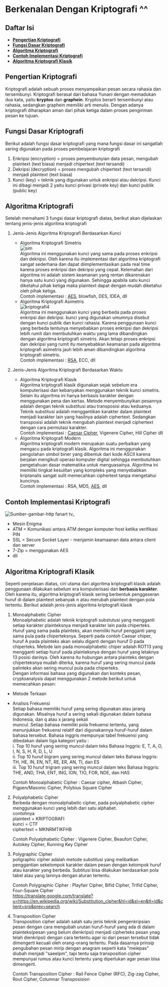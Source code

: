 # Berkenalan Dengan Kriptografi ^^

## **Daftar Isi**

- [**Pengertian Kriptografi**](#pengertian-kriptografi)
- [**Fungsi Dasar Kriptografi**](#fungsi-dasar-kriptografi)
- [**Algoritma Kriptografi**](#algoritma-kriptografi)
- [**Contoh Implementasi Kriptografi**](#contoh-implementasi-kriptografi)
- [**Algoritma Kriptografi Klasik**](#algoritma-kriptografi-klasik)

## Pengertian Kriptografi

Kriptografi adalah sebuah proses menyampaikan pesan secara rahasia dan tersembunyi.
Kriptografi berasal dari bahasa Yunani dengan memadukan dua kata, yaitu **kryptos** dan **graphein**.
Kryptos berarti tersembunyi atau rahasia, sedangkan graphein memiliki arti menulis. Dengan adanya
kriptografi diharapkan aman dari pihak ketiga dalam proses pengiriman pesan ke tujuan.

## Fungsi Dasar Kriptografi

Berikut adalah fungsi dasar kriptografi yang mana fungsi dasar ini sangatlah sering digunakan pada proses pembelajaran kriptografi

1. Enkripsi (encryption) = proses penyembunyian data pesan, mengubah plaintext (text biasa) menjadi chipertext (text tersandi)
2. Dekripsi (decryption) = proses mengubah chipertext (text tersandi) menjadi plaintext (text biasa)
3. Kunci (key) = teknik yang digunakan untuk enkripsi atau dekripsi. Kunci ini dibagi menjadi 2 yaitu kunci privasi (private key) dan
   kunci publik (public key)

## Algoritma Kriptografi

Setelah memahami 3 fungsi dasar kriptografi diatas, berikut akan dijelaskan tentang jenis-jenis algoritma kriptografi

1. Jenis-Jenis Algoritma Kriptografi Berdasarkan Kunci

   - Algoritma Kriptografi Simetris  
     ![sim](https://user-images.githubusercontent.com/87466033/125815186-38f22174-faa2-48a9-83b5-96d045144bb6.jpg)  
      Algoritma ini menggunakan kunci yang sama pada proses enkripsi dan dekripsi. Oleh karena itu implementasi dari algoritma kriptografi
     sangat sederhana dan dapat diimplementasikan pada real time karena proses enkripsi dan dekripsi yang cepat. Kelemahan dari algoritma
     ini adalah sistem keamanan yang rentan dikarenakan hanya satu kunci yang digunakan. Sehingga apabila satu kunci diketahui pihak ketiga
     maka plaintext dapat dengan mudah diketahui oleh pihak ketiga.  
      Contoh implementasi : <a href="./AES.md">AES</a>, blowfish, DES, IDEA, dll
   - Algoritma Kriptografi Asimetris  
     ![kriptografi4](https://user-images.githubusercontent.com/87466033/125821944-bde444b9-7613-423b-9b05-0d082c328b7d.png)  
      Algoritma ini menggunakan kunci yang berbeda pada proses enkripsi dan dekripsi. kunci yang digunakan umumnya disebut dengan kunci publik
     dan kunci rahasia. Karena penggunaan kunci yang berbeda tentunya menyebabkan proses enkripsi dan dekripsi lebih rumit dan membutuhkan waktu
     yang lama dibandingkan dengan algoritma kriptografi simetris. Akan tetapi proses enkripsi dan dekripsi yang rumit itu menyebabkan keamanan
     pada algoritma kriptografi asimetris jauh lebih aman dibandingkan algoritma kriptografi simetris.  
      Contoh implementasi : <a href="./RSA.md">RSA</a>, ECC, dll

2. Jenis-Jenis Algoritma Kriptografi Berdasarkan Waktu
   - Algoritma Kriptografi Klasik  
     Algoritma kriptografi klasik digunakan sejak sebelum era komputerisasi dan kebanyakan menggunakan teknik kunci simetris. Selain itu algoritma
     ini hanya berbasis karakter dengan menggunakan pena dan kertas. Metode menyembunyikan pesannya adalah dengan teknik substitusi atau transposisi
     atau keduanya. Teknik substitusi adalah menggantikan karakter dalam plaintext menjadi karakter lain yang hasilnya adalah ciphertext.
     Sedangkan transposisi adalah teknik mengubah plaintext menjadi ciphertext dengan cara permutasi karakter.  
     Contoh implementasi : <a href="./Caesar.md">Caesar Cipher</a>, Vigenere Cipher, Hill Cipher dll
   - Algoritma Kriptografi Modern  
     Algoritma kriptografi modern merupakan suatu perbaikan yang mengacu pada kriptografi klasik. Algoritma ini menggunakan pengolahan simbol biner
     yang dibentuk dari kode ASCII karena berjalan mengikuti operasi komputer digital sehingga membutuhkan pengetahuan dasar matematika untuk
     menguasainya. Algoritma ini memiliki tingkat kesulitan yang kompleks yang menyebabkan kriptanalis sangat sulit memecahkan ciphertext tanpa
     mengetahui kuncinya.  
     Contoh implementasi : RSA, MD5, <a href="./AES.md">AES</a>, dll

## Contoh Implementasi Kriptografi

![Sumber-gambar-http fanart tv_](https://user-images.githubusercontent.com/87466033/125800694-230465cb-1ca8-461a-a258-bb1c193b8819.jpg)

- Mesin Enigma
- ATM = Komunikasi antara ATM dengan komputer host ketika verifikasi PIN
- SSL = Secure Socket Layer - menjamin keamaanan data antara client dan server
- 7-Zip = menggunakan AES
- dll

## Algoritma Kriptografi Klasik
Seperti penjelasan diatas, ciri utama dari algoritma kriptografi klasik adalah penggunaan dilakukan sebelum era komputerisasi dan **berbasis karakter**. Oleh karena itu, algoritma kriptografi klasik sering berbentuk penggeseran huruf di dalam plaintext sebanyak n atau merubah plaintext dengan pola tertentu. Berikut adalah jenis-jenis algoritma kriptografi klasik  

1. Monoalphabetic Cipher  
   Monoalphabetic adalah teknik kriptografi substutusi yang mengganti setiap karakter plainteksnya menjadi karakter lain pada chiperteks. Huruf yang sama pada plainteks, akan
   memiliki huruf pengganti yang sama pula pada chiperteksnya. Seperti pada contoh Caesar chiper, huruf A pada plainteks akan selalu diganti dengan huruf D pada chiperteks.
   Metode lain pada monoalphabetic chiper adalah ROT13 yang mengganti setiap huruf pada plainteksnya dengan huruf yang letaknya 13 posisi darinya. Oleh karena itu hubungan
   antara plainteks dengan chiperteksnya mudah diterka, karena huruf yang sering muncul pada palinteks akan sering muncul pula pada chiperteks.  
   Dengan informasi bahasa yang digunakan dan konteks pesan, cryptoanalysis dapat menggunakan 2 metode berikut untuk memecahkan pesan:  

* Metode Terkaan  
* Analisis Frekuensi  
   Setiap bahasa memiliki huruf yang sering digunakan atau jarang digunakan. Misalnya huruf a sering sekali digunakan dalam bahasa Indonesia, dan q atau x jarang sekali    
   muncul. Setiap bahasa memiliki pola frekuensi tertentu, yang menunjukkan frekuensi relatif dari digunakannya huruf-huruf dalam bahasa tersebut. Bahasa inggris                    mempunyai tabel frekuensi yang dibedakan dalam tiga kategori yaitu :  
   i. Top 10 huruf yang sering muncul dalam teks Bahasa Inggris: E, T, A, O, I, N, S, H, R, D, L, U  
   ii. Top 10 huruf bigram yang sering muncul dalam teks Bahasa Inggris: TH, HE, IN, EN, NT, RE, ER, AN, TI, dan ES  
   iii. Top 10 huruf trigram yang sering muncul dalam teks Bahasa Inggris: THE, AND, THA, ENT, ING, ION, TIO, FOR, NDE, dan HAS  

   Contoh Monoalphabetic Cipher : Caesar cipher, Atbash Cipher, Pigpen/Masonic Cipher, Polybius Square Cipher  
   
2. Polyalphabetic Cipher  
   Berbeda dengan monoalphabetic cipher, pada polyalphabetic cipher menggunakan kunci yang lebih dari satu alphabet.  
   contohnya  
   plaintext   = KRIPTOGRAFI  
   kunci       = CTF  
   ciphertext  = MKNRMTIKFHB  
   
   Contoh Polyalphabetic Cipher : Vigenere Cipher, Beaufort Cipher, Autokey Cipher, Running Key Cipher 
   
3. Polygraphic Cipher  
   poligraphic cipher adalah metode substitusi yang melibatkan penggantian sekelompok karakter dalam pesan dengan kelompok huruf atau karakter yang berbeda. Subtitusi bisa
   dilakukan berdasarkan pola tabel atau yang lainnya dengan aturan tertentu.  
   
   Contoh Polygraphic Cipher : Playfair Cipher, Bifid Cipher, Trifid Cipher, Four-Square Cipher  
   https://translate.google.com/translate?u=https://en.wikipedia.org/wiki/Substitution_cipher&hl=id&sl=en&tl=id&client=srp&prev=search  
   
4. Transposition Cipher  
   Transposition cipher adalah salah satu jenis teknik pengenkripsian pesan dengan cara mengubah urutan huruf-huruf yang ada di dalam plainteks(pesan yang belum dienkripsi)
   menjadi cipherteks pesan ynag telah dienkripsi) dengan cara tertentu agar isi dari pesan tersebut tidak dimengerti kecuali oleh orang-orang tertentu. Pada dasarnya prinsip 
   pengubahan pesan mirip dengan anagram seperti kata "melepas" diubah menjadi "saeelpm", tapi tentu saja transposition cipher mempunyai rumus atau kunci tertentu yang
   diperlukan agar pesan bisa dimengerti.  
   
   Contoh Transposition Cipher : Rail Fence Cipher (RFC), Zig-zag Cipher, Rout Cipher, Columnar Transposision
   
